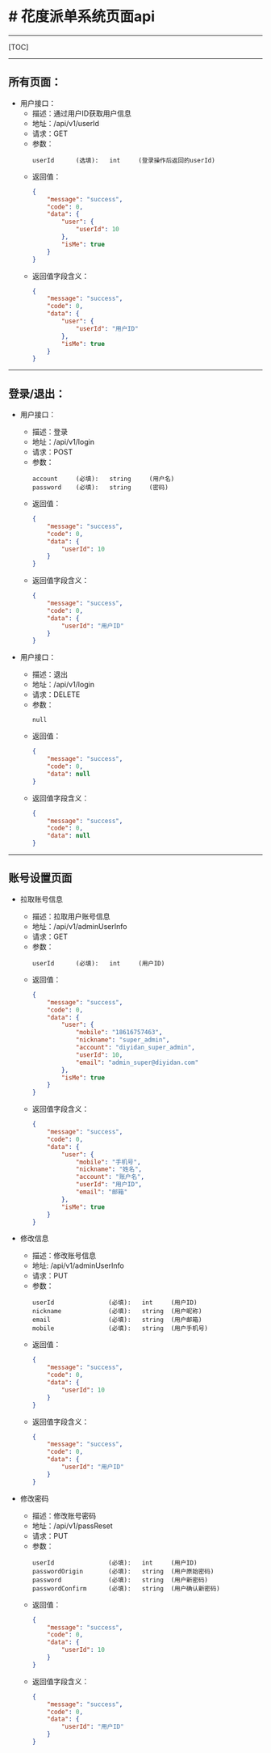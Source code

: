 # # 花度派单系统页面api

---
[TOC]

---
## **所有页面：**

* 用户接口：
    * 描述：通过用户ID获取用户信息
    * 地址：/api/v1/userId
    * 请求：GET
    * 参数：
        ```
        userId      (选填):   int     (登录操作后返回的userId)
        ```
    * 返回值：
        ```json
        {
            "message": "success",
            "code": 0,
            "data": {
                "user": {
                    "userId": 10
                },
                "isMe": true
            }
        }
        ```
    * 返回值字段含义：
        ```json
        {
            "message": "success",
            "code": 0,
            "data": {
                "user": {
                    "userId": "用户ID"
                },
                "isMe": true
            }
        }
        ```

---
## **登录/退出：**

* 用户接口：
    * 描述：登录
    * 地址：/api/v1/login
    * 请求：POST
    * 参数：
        ```
        account     (必填):   string     (用户名)
        password    (必填):   string     (密码)
        ```
    * 返回值：
        ```json
        {
            "message": "success",
            "code": 0,
            "data": {
                "userId": 10
            }
        }
        ```
    * 返回值字段含义：
        ```json
        {
            "message": "success",
            "code": 0,
            "data": {
                "userId": "用户ID"
            }
        }
        ```

* 用户接口：
    * 描述：退出
    * 地址：/api/v1/login
    * 请求：DELETE
    * 参数：
        ```
        null
        ```
    * 返回值：
        ```json
        {
            "message": "success",
            "code": 0,
            "data": null
        }
        ```
    * 返回值字段含义：
        ```json
        {
            "message": "success",
            "code": 0,
            "data": null
        }
        ```

---
## **账号设置页面**

* 拉取账号信息
    * 描述：拉取用户账号信息
    * 地址：/api/v1/adminUserInfo
    * 请求：GET
    * 参数：
        ```
        userId      (必填):   int     (用户ID)
        ```
    * 返回值：
        ```json
        {
            "message": "success",
            "code": 0,
            "data": {
                "user": {
                    "mobile": "18616757463",
                    "nickname": "super_admin",
                    "account": "diyidan_super_admin",
                    "userId": 10,
                    "email": "admin_super@diyidan.com"
                },
                "isMe": true
            }
        }
        ```
    * 返回值字段含义：
        ```json
        {
            "message": "success",
            "code": 0,
            "data": {
                "user": {
                    "mobile": "手机号",
                    "nickname": "姓名",
                    "account": "账户名",
                    "userId": "用户ID",
                    "email": "邮箱"
                },
                "isMe": true
            }
        }
        ```

* 修改信息
    * 描述：修改账号信息
    * 地址: /api/v1/adminUserInfo
    * 请求：PUT
    * 参数：
        ```
        userId               (必填):   int     (用户ID)
        nickname             (必填):   string  (用户昵称)
        email                (必填):   string  (用户邮箱)
        mobile               (必填):   string  (用户手机号)
        ```
    * 返回值：
        ```json
        {
            "message": "success",
            "code": 0,
            "data": {
                "userId": 10
            }
        }
        ```
    * 返回值字段含义：
        ```json
        {
            "message": "success",
            "code": 0,
            "data": {
                "userId": "用户ID"
            }
        }
        ```

* 修改密码
    * 描述：修改账号密码
    * 地址：/api/v1/passReset
    * 请求：PUT
    * 参数：
        ```
        userId               (必填):   int     (用户ID)
        passwordOrigin       (必填):   string  (用户原始密码)
        password             (必填):   string  (用户新密码)
        passwordConfirm      (必填):   string  (用户确认新密码)
        ```
    * 返回值：
        ```json
        {
            "message": "success",
            "code": 0,
            "data": {
                "userId": 10
            }
        }
        ```
    * 返回值字段含义：
        ```json
        {
            "message": "success",
            "code": 0,
            "data": {
                "userId": "用户ID"
            }
        }
        ```
